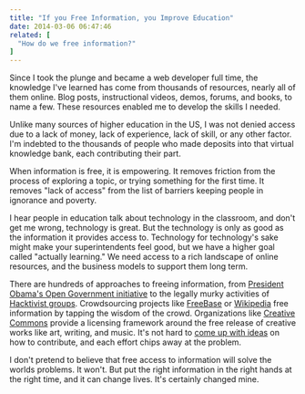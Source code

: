 ```yaml
---
title: "If you Free Information, you Improve Education"
date: 2014-03-06 06:47:46
related: [
  "How do we free information?"
]
---
```


Since I took the plunge and became a web developer full time, the knowledge I've learned has come from thousands of resources, nearly all of them online. Blog posts, instructional videos, demos, forums, and books, to name a few. These resources enabled me to develop the skills I needed.

Unlike many sources of higher education in the US, I was not denied access due to a lack of money, lack of experience, lack of skill, or any other factor. I'm indebted to the thousands of people who made deposits into that virtual knowledge bank, each contributing their part.

When information is free, it is empowering. It removes friction from the process of exploring a topic, or trying something for the first time. It removes "lack of access" from the list of barriers keeping people in ignorance and poverty.

I hear people in education talk about technology in the classroom, and don't get me wrong, technology is great. But the technology is only as good as the information it provides access to. Technology for technology's sake might make your superintendents feel good, but we have a higher goal called "actually learning." We need access to a rich landscape of online resources, and the business models to support them long term.

There are hundreds of approaches to freeing information, from [President Obama's Open Government initiative][1] to the legally murky activities of [Hacktivist groups][2]. Crowdsourcing projects like [FreeBase][3] or [Wikipedia][4] free information by tapping the wisdom of the crowd. Organizations like [Creative Commons][5] provide a licensing framework around the free release of creative works like art, writing, and music. It's not hard to [come up with ideas][6] on how to contribute, and each effort chips away at the problem.

 [1]: https://obamawhitehouse.archives.gov/open/documents/open-government-directive
 [2]: http://en.wikipedia.org/wiki/Hacktivism
 [3]: http://www.freebase.com/
 [4]: http://en.wikipedia.org/wiki/Main_Page
 [5]: https://creativecommons.org/
 [6]: http://bryanbraun.com/2014/03/13/how-do-we-free-information

I don't pretend to believe that free access to information will solve the worlds problems. It won't. But put the right information in the right hands at the right time, and it can change lives. It's certainly changed mine.
